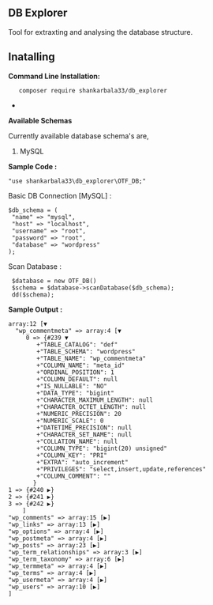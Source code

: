 **DB Explorer**
- 
Tool for extraxting and analysing the database structure.

## Inatalling

  **Command Line Installation:**
      
       composer require shankarbala33/db_explorer
-

**Available Schemas**
 
Currently available database schema's are,

1. MySQL


**Sample Code :**

	"use shankarbala33\db_explorer\OTF_DB;"

Basic DB Connection [MySQL] :

    $db_schema = (
	 "name" => "mysql",
     "host" => "localhost",
     "username" => "root",
  	 "password" => "root",
     "database" => "wordpress"
    ); 

Scan Database :
 
     $database = new OTF_DB()     
     $schema = $database->scanDatabase($db_schema);
	 dd($schema);

**Sample Output :**

	array:12 [▼
  	  "wp_commentmeta" => array:4 [▼
         0 => {#239 ▼
     	    +"TABLE_CATALOG": "def"
     	    +"TABLE_SCHEMA": "wordpress"
   		    +"TABLE_NAME": "wp_commentmeta"
    	    +"COLUMN_NAME": "meta_id"
   		    +"ORDINAL_POSITION": 1
   		    +"COLUMN_DEFAULT": null
    	    +"IS_NULLABLE": "NO"
     	    +"DATA_TYPE": "bigint"
   		    +"CHARACTER_MAXIMUM_LENGTH": null
  		    +"CHARACTER_OCTET_LENGTH": null
   		    +"NUMERIC_PRECISION": 20
    	    +"NUMERIC_SCALE": 0
    	    +"DATETIME_PRECISION": null
    	    +"CHARACTER_SET_NAME": null
     	    +"COLLATION_NAME": null
     	    +"COLUMN_TYPE": "bigint(20) unsigned"
     	    +"COLUMN_KEY": "PRI"
    	    +"EXTRA": "auto_increment"
     	    +"PRIVILEGES": "select,insert,update,references"
    	    +"COLUMN_COMMENT": ""
           }
    1 => {#240 ▶}
    2 => {#241 ▶}
    3 => {#242 ▶}
  		]
  	"wp_comments" => array:15 [▶]
  	"wp_links" => array:13 [▶]
  	"wp_options" => array:4 [▶]
  	"wp_postmeta" => array:4 [▶]
  	"wp_posts" => array:23 [▶]
  	"wp_term_relationships" => array:3 [▶]
  	"wp_term_taxonomy" => array:6 [▶]
  	"wp_termmeta" => array:4 [▶]
  	"wp_terms" => array:4 [▶]
  	"wp_usermeta" => array:4 [▶]
  	"wp_users" => array:10 [▶]
	] 

